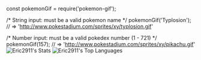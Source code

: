 const pokemonGif = require('pokemon-gif');

/* String input: must be a valid pokemon name */
pokemonGif('Typlosion');
// => 'http://www.pokestadium.com/sprites/xy/typlosion.gif'

/* Number input: must be a valid pokedex number (1 - 721) */
pokemonGif(157);
// => 'http://www.pokestadium.com/sprites/xy/pikachu.gif'
![Eric2911's Stats](https://github-readme-stats.vercel.app/api?username=Eric2911&theme=onedark&show_icons=true&hide_border=false&count_private=false)
![Eric2911's Top Languages](https://github-readme-stats.vercel.app/api/top-langs/?username=Eric2911&theme=onedark&show_icons=true&hide_border=false&layout=compact)
